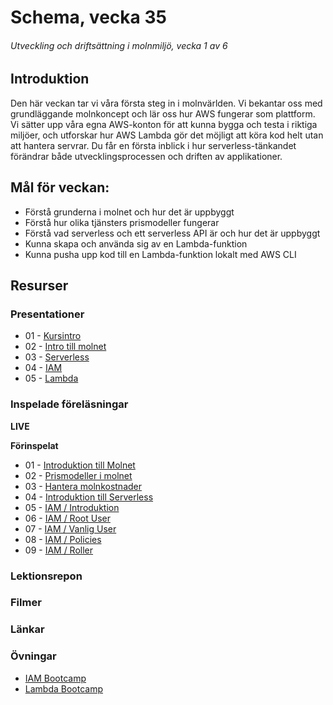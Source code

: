 # Schema, vecka 35
###### Utveckling och driftsättning i molnmiljö, vecka 1 av 6

## Introduktion

Den här veckan tar vi våra första steg in i molnvärlden. Vi bekantar oss med grundläggande molnkoncept och lär oss hur AWS fungerar som plattform. Vi sätter upp våra egna AWS-konton för att kunna bygga och testa i riktiga miljöer, och utforskar hur AWS Lambda gör det möjligt att köra kod helt utan att hantera servrar. Du får en första inblick i hur serverless-tänkandet förändrar både utvecklingsprocessen och driften av applikationer.

## Mål för veckan:

* Förstå grunderna i molnet och hur det är uppbyggt
* Förstå hur olika tjänsters prismodeller fungerar
* Förstå vad serverless och ett serverless API är och hur det är uppbyggt
* Kunna skapa och använda sig av en Lambda-funktion
* Kunna pusha upp kod till en Lambda-funktion lokalt med AWS CLI

## Resurser

### Presentationer

* 01 - [Kursintro](https://docs.google.com/presentation/d/1rD09EiRCV9khyFKwFTV1HWz8TqKt2xaM/edit?usp=sharing&ouid=117251319654116712560&rtpof=true&sd=true)
* 02 - [Intro till molnet](https://docs.google.com/presentation/d/1yvIrEiSfwxYSF21IJ92dJBYtkJc5qUe5/edit?usp=sharing&ouid=117251319654116712560&rtpof=true&sd=true)
* 03 - [Serverless](https://docs.google.com/presentation/d/1xKn1zBZ5jHTV0ctMF2Z4LBnDeg2EjlA9/edit?usp=sharing&ouid=117251319654116712560&rtpof=true&sd=true)
* 04 - [IAM](https://docs.google.com/presentation/d/13z6YZRAbSGRLNe3_Snq_aKUio5K_gb0u/edit?usp=sharing&ouid=117251319654116712560&rtpof=true&sd=true)
* 05 - [Lambda](https://docs.google.com/presentation/d/1fY-58-o1l5fCqIFcQ4GgQGH2kGhIMPEu/edit?usp=sharing&ouid=117251319654116712560&rtpof=true&sd=true)

### Inspelade föreläsningar

**LIVE**

**Förinspelat**

* 01 - [Introduktion till Molnet](https://vimeo.com/1092409921/4cbce6d1e9?share=copy)
* 02 - [Prismodeller i molnet](https://vimeo.com/1092411421/363bbe479a?share=copy)
* 03 - [Hantera molnkostnader](https://vimeo.com/1092463975/8bd2df36cf?share=copy)
* 04 - [Introduktion till Serverless](https://vimeo.com/1092464014/028aa4972b?share=copy)
* 05 - [IAM / Introduktion](https://vimeo.com/1093098221/f9ba7c9871?share=copy)
* 06 - [IAM / Root User](https://vimeo.com/1093098384/70d4993639?share=copy)
* 07 - [IAM / Vanlig User](https://vimeo.com/1093117010/0a9e1be93e?share=copy)
* 08 - [IAM / Policies](https://vimeo.com/1094064431/5cad9e0799?share=copy)
* 09 - [IAM / Roller](https://vimeo.com/1094064395/1ab781d7f0?share=copy)

### Lektionsrepon


### Filmer


### Länkar


### Övningar 

* [IAM Bootcamp](https://github.com/fu-cloud-fe24/week-35-exercise-IAM-bootcamp)
* [Lambda Bootcamp](https://github.com/fu-cloud-fe24/week-35-exercise-lambda-bootcamp)
